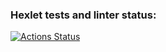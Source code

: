 ### Hexlet tests and linter status:
[![Actions Status](https://github.com/user-9e/frontend-project-46/actions/workflows/hexlet-check.yml/badge.svg)](https://github.com/user-9e/frontend-project-46/actions)